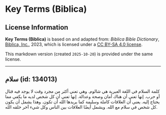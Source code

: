 # Key Terms (Biblica)

## License Information

**Key Terms (Biblica)** is based on and adapted from: _Biblica Bible Dictionary_, [Biblica, Inc.](https://www.biblica.com/), 2023, which is licensed under a [CC BY-SA 4.0 license](https://creativecommons.org/licenses/by-sa/4.0/legalcode.en).

This markdown version (created `2025-10-20`) is provided under the same license.



--------------------------------

## سلام (id: 134013)

كلمة السلام في اللغة العبرية هي شالوم. وهي تعني أكثر من مجرد وقت لا يوجد فيه قتال أو حرب. إنها تعني أن هناك أمان وصحة وعدالة. إنها تعني أن كل شخص لديه ما يكفي مما يحتاج إليه. يعني أن العلاقات كاملة وسليمة كما يريدها الله أن تكون. وهذا يشمل أن يكون كل شخص في سلام مع الله. ويشمل أيضًا العلاقات بين الناس وكل شيء آخر خلقه الله.


